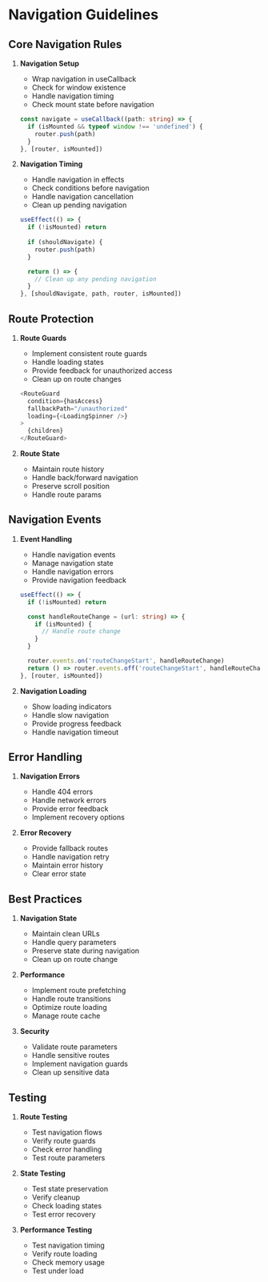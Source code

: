 # Navigation Guidelines

## Core Navigation Rules

1. **Navigation Setup**
   - Wrap navigation in useCallback
   - Check for window existence
   - Handle navigation timing
   - Check mount state before navigation
   ```typescript
   const navigate = useCallback((path: string) => {
     if (isMounted && typeof window !== 'undefined') {
       router.push(path)
     }
   }, [router, isMounted])
   ```

2. **Navigation Timing**
   - Handle navigation in effects
   - Check conditions before navigation
   - Handle navigation cancellation
   - Clean up pending navigation
   ```typescript
   useEffect(() => {
     if (!isMounted) return
     
     if (shouldNavigate) {
       router.push(path)
     }

     return () => {
       // Clean up any pending navigation
     }
   }, [shouldNavigate, path, router, isMounted])
   ```

## Route Protection

1. **Route Guards**
   - Implement consistent route guards
   - Handle loading states
   - Provide feedback for unauthorized access
   - Clean up on route changes
   ```typescript
   <RouteGuard
     condition={hasAccess}
     fallbackPath="/unauthorized"
     loading={<LoadingSpinner />}
   >
     {children}
   </RouteGuard>
   ```

2. **Route State**
   - Maintain route history
   - Handle back/forward navigation
   - Preserve scroll position
   - Handle route params

## Navigation Events

1. **Event Handling**
   - Handle navigation events
   - Manage navigation state
   - Handle navigation errors
   - Provide navigation feedback
   ```typescript
   useEffect(() => {
     if (!isMounted) return

     const handleRouteChange = (url: string) => {
       if (isMounted) {
         // Handle route change
       }
     }

     router.events.on('routeChangeStart', handleRouteChange)
     return () => router.events.off('routeChangeStart', handleRouteChange)
   }, [router, isMounted])
   ```

2. **Navigation Loading**
   - Show loading indicators
   - Handle slow navigation
   - Provide progress feedback
   - Handle navigation timeout

## Error Handling

1. **Navigation Errors**
   - Handle 404 errors
   - Handle network errors
   - Provide error feedback
   - Implement recovery options

2. **Error Recovery**
   - Provide fallback routes
   - Handle navigation retry
   - Maintain error history
   - Clear error state

## Best Practices

1. **Navigation State**
   - Maintain clean URLs
   - Handle query parameters
   - Preserve state during navigation
   - Clean up on route change

2. **Performance**
   - Implement route prefetching
   - Handle route transitions
   - Optimize route loading
   - Manage route cache

3. **Security**
   - Validate route parameters
   - Handle sensitive routes
   - Implement navigation guards
   - Clean up sensitive data

## Testing

1. **Route Testing**
   - Test navigation flows
   - Verify route guards
   - Check error handling
   - Test route parameters

2. **State Testing**
   - Test state preservation
   - Verify cleanup
   - Check loading states
   - Test error recovery

3. **Performance Testing**
   - Test navigation timing
   - Verify route loading
   - Check memory usage
   - Test under load 